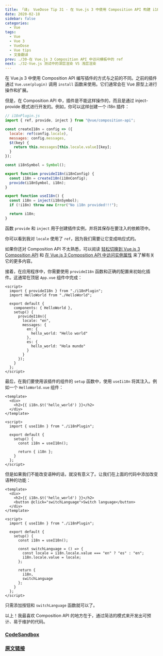 ```yaml
---
title: 「译」 VueDose Tip 31 - 在 Vue.js 3 中使用 Composition API 构建 i18n 插件
date: 2020-02-18
sidebar: false
categories:
  - Vue
tags:
  - Vue
  - Vue 3
  - VueDose
  - Vue tips
  - 文章翻译
prev: ./30-在 Vue.js 3 Composition API 中访问模板中的 ref
next: ./32-Vue.js 测试中的深层渲染 VS 浅层渲染
---
```


在 Vue.js 3 中使用 Composition API 编写插件的方式与之前的不同。之前的插件通过 `Vue.use(plugin)` 调用 `install` 函数来使用。它们通常会在 Vue 原型上进行操作和扩展。

但是，在 Composition API 中，插件是不能这样操作的，而且是通过 inject-provide 模式进行开发的。例如，你可以这样创建一个 i18n 插件：

```js
// i18nPlugin.js
import { ref, provide, inject } from "@vue/composition-api";

const createI18n = config => ({
  locale: ref(config.locale),
  messages: config.messages,
  $t(key) {
    return this.messages[this.locale.value][key];
  }
});

const i18nSymbol = Symbol();

export function provideI18n(i18nConfig) {
  const i18n = createI18n(i18nConfig);
  provide(i18nSymbol, i18n);
}

export function useI18n() {
  const i18n = inject(i18nSymbol);
  if (!i18n) throw new Error("No i18n provided!!!");

  return i18n;
}
```

函数 `provide` 和 `inject` 用于创建插件实例，并将其保存在要注入的依赖项中。

你可以看到我对 `locale` 使用了 `ref`，因为我们需要让它变成响应式的。

如果你还对 Composition API 不太熟悉，可以阅读 [轻松切换到 Vue.js 3 Composition API](/articles/Vue/VueDose/28-轻松切换到%20Vue.js%203%20Composition%20API) 和 [在 Vue.js 3 Composition API 中访问实例属性](/articles/Vue/VueDose/29-在%20Vue.js%203%20Composition%20API%20中访问实例属性) 来了解有关它的更多内容。

接着，在应用程序中，你需要使用 `provideI18n` 函数和正确的配置来初始化插件。这通常在顶层 `App.vue` 组件中完成：

```vue
<script>
  import { provideI18n } from "./i18nPlugin";
  import HelloWorld from "./HelloWorld";

  export default {
    components: { HelloWorld },
    setup() {
      provideI18n({
        locale: "en",
        messages: {
          en: {
            hello_world: "Hello world"
          },
          es: {
            hello_world: "Hola mundo"
          }
        }
      });
    }
  };
</script>
```

最后，在我们要使用该插件的组件的 `setup` 函数中，使用 `useIi18n` 将其注入。例如一个 `HelloWorld.vue` 组件：

```vue
<template>
  <div>
    <h2>{{ i18n.$t('hello_world') }}</h2>
  </div>
</template>

<script>
  import { useI18n } from "./i18nPlugin";

  export default {
    setup() {
      const i18n = useI18n();

      return { i18n };
    }
  };
</script>
```

但是如果我们不能改变语种的话，就没有意义了。让我们在上面的代码中添加改变语种的功能：

```vue
<template>
  <div>
    <h2>{{ i18n.$t('hello_world') }}</h2>
    <button @click="switchLanguage">Switch language</button>
  </div>
</template>

<script>
  import { useI18n } from "./i18nPlugin";

  export default {
    setup() {
      const i18n = useI18n();

      const switchLanguage = () => {
        const locale = i18n.locale.value === "en" ? "es" : "en";
        i18n.locale.value = locale;
      };

      return {
        i18n,
        switchLanguage
      };
    }
  };
</script>
```

只需添加按钮和 `switchLanguage` 函数就可以了。

以上！我最喜欢 Composition API 的地方在于，通过简洁的模式来开发出可预计、易于维护的代码。

### [CodeSandbox](https://codesandbox.io/s/i18n-plugin-composition-api-mbe0b)

### [原文链接](https://vuedose.tips/tips/create-a-i18n-plugin-with-composition-api-in-vuejs-3)
